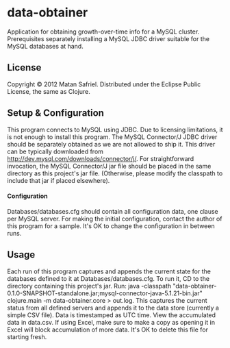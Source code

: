 # data-obtainer

Application for obtaining growth-over-time info for a MySQL cluster.
Prerequisites separately installing a MySQL JDBC driver suitable for the MySQL databases at hand.

## License

Copyright © 2012 Matan Safriel.
Distributed under the Eclipse Public License, the same as Clojure.

## Setup & Configuration

This program connects to MySQL using JDBC. Due to licensing limitations, it is not enough to install this program. The MySQL Connector/J JDBC driver should be separately obtained as we are not allowed to ship it.  This driver can be typically downloaded from http://dev.mysql.com/downloads/connector/j/. For straightforward invocation, the MySQL Connector/J jar file should be placed in the same directory as this project's jar file. (Otherwise, please modify the classpath to include that jar if placed elsewhere).

#### Configuration

Databases/databases.cfg should contain all configuration data, one clause per MySQL server.
For making the initial configuration, contact the author of this program for a sample. 
It's OK to change the configuration in between runs.

## Usage

Each run of this program captures and appends the current state for the databases defined to it at Databases/databases.cfg. 
To run it, CD to the directory containing this project's jar. Run: java -classpath "data-obtainer-0.1.0-SNAPSHOT-standalone.jar;mysql-connector-java-5.1.21-bin.jar" clojure.main -m data-obtainer.core > out.log. This captures the current status from all defined servers and appends it to the data store (currently a simple CSV file). Data is timestamped as UTC time.
View the accumulated data in data.csv. If using Excel, make sure to make a copy as opening it in Excel will block accumulation of more data. It's OK to delete this file for starting fresh. 
